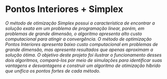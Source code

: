 
# Pontos Interiores + Simplex

  _O método de otimização Simplex possui a característica de encontrar a solução exata em um problema de programação linear, porém, em problemas de grande dimensão, o algoritmo apresenta alto custo computacional para atingir a convergência. O método de optimização Pontos Interiores apresenta baixo custo computacional em problemas de grande dimensão, mas apresenta resultados que apenas aproximam a solução ótima. O objetivo deste projeto foi ilustrar o funcionamento desses dois algoritmos, compará-los por meio de simulações para identificar suas vantagens e desvantagens e construir um algoritmo de otimização híbrido que unifica os pontos fortes de cada método._
